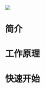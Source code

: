 ![](https://javayong.cn/pics/shipinhao/gongzhonghaonew.png)

# 简介















# 工作原理

















# 快速开始











